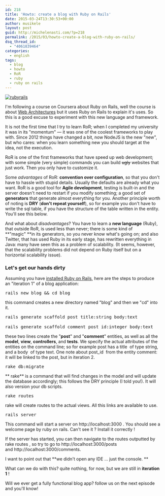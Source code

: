 ```yaml
---
id: 218
title: 'Howto: create a blog with Ruby on Rails'
date: 2015-03-24T13:30:53+00:00
author: musikele
layout: post
guid: http://michelenasti.com/?p=218
permalink: /2015/03/howto-create-a-blog-with-ruby-on-rails/
dsq_thread_id:
  - "4061839464"
categories:
  - english
tags:
  - blog
  - howto
  - RoR
  - ruby
  - ruby on rails
---
```

[<img class="aligncenter wp-image-224 size-full" src="https://i1.wp.com/michelenasti.com/wp-content/uploads/2015/03/rubyrails.png?fit=640%2C320" alt="rubyrails" srcset="https://i1.wp.com/michelenasti.com/wp-content/uploads/2015/03/rubyrails.png?w=640 640w, https://i1.wp.com/michelenasti.com/wp-content/uploads/2015/03/rubyrails.png?resize=300%2C150 300w" sizes="(max-width: 640px) 100vw, 640px" data-recalc-dims="1" />](https://i1.wp.com/michelenasti.com/wp-content/uploads/2015/03/rubyrails.png)

I'm following a course on Coursera about Ruby on Rails, well the course is about [Web Architectures](https://www.coursera.org/course/webapplications "Web Application Architectures") but it uses Ruby on Rails to explain it's uses. So this is a good excuse to experiment with this new language and framework.

It is not the first time that I try to learn RoR; when I completed my university it was in its "momentum" &#8212; it was one of the coolest frameworks to play with. Since 2012 things have changed a bit, now NodeJS is the new "new", but who cares: when you learn something new you should target at the idea, not the execution.

RoR is one of the first frameworks that have speed up web development; with some simple (very simple) commands you can build <del>ugly</del> websites that just work. Then you only have to customize it.

Some _advantages_ of RoR: **convention over configuration**, so that you don't have to hassle with stupid details. Usually the defaults are already what you want. RoR is a good tool for **Agile development**, testing is built-in and the server doesn't need to restart if you modify something; a good set of **generators** that generate almost everything for you. Another principle worth of noting is **DRY** (**don't repeat yourself**), so for example you don't have to write the sql table, if you have the structure of the table written in the entity. You'll see this below.

And what about _disadvantages_? You have to learn a **new language** (Ruby), that outside RoR, is used less than never; there is some kind of **"magic" **in its generators, so you never know what's going on; and also Twitter, that has used Ruby in its early stage, has rewritten everything in Java: many have seen this as a problem of scalability. (It seems, however, that the scalability problems did not depend on Ruby itself but on a horizontal scalability issue).

### Let's get our hands dirty

Assuming you have [installed Ruby on Rails](http://railsinstaller.org/en "Rails Installer"), here are the steps to produce an "iteration 1" of a blog application:

<pre class="lang:default decode:true">rails new blog && cd blog</pre>

this command creates a new directory named "blog" and then we "cd" into it.

<pre class="lang:default decode:true">rails generate scaffold post title:string body:text

rails generate scaffold comment post_id:integer body:text</pre>

these two lines create the "**post**" and "**comment**" entities, as well as all the **model**, **view**, **controllers**, and **tests**. We specify the actual attributes of the entities on the command line; so for example post has a <span class="lang:default decode:true  crayon-inline ">title </span> of type string, and a <span class="lang:default decode:true  crayon-inline ">body </span> of type text. One note about <span class="lang:default decode:true  crayon-inline ">post_id</span>  from the entity comment: it will be linked to the post, but in iteration 2.

<pre class="lang:default decode:true">rake db:migrate</pre>

** rake** is a command that will find changes in the model and will update the database accordingly; this follows the DRY principle (I told you!). It will also version your db scripts.

<pre class="lang:default decode:true">rake routes</pre>

rake will create routes to the actual views. All this links are available to use.

<pre class="lang:default decode:true">rails server</pre>

This command will start a server on http://localhost:3000 . You should see a welcome page by ruby on rails. Can't see it ? Install it correctly !

If the server has started, you can then navigate to the routes outputted by <span class="lang:default decode:true  crayon-inline ">rake routes</span> , so try to go to http://localhost:3000/posts and http://localhost:3000/comments.

I want to point out that **we didn't open any IDE ... just the console. **

What can we do with this? quite nothing, for now, but we are still in **iteration 1** !

Will we ever get a fully functional blog app? follow us on the next episode and you'll know!